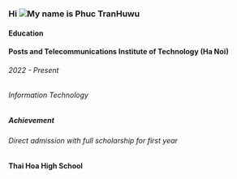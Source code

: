 ### Hi ![](https://user-images.githubusercontent.com/18350557/176309783-0785949b-9127-417c-8b55-ab5a4333674e.gif)My name is Phuc TranHuwu

#### **Education**
#### Posts and Telecommunications Institute of Technology (Ha Noi)
###### *2022 - Present*
###### Information Technology
##### **Achievement**
###### Direct admission with full scholarship for first year
#### Thai Hoa High School
